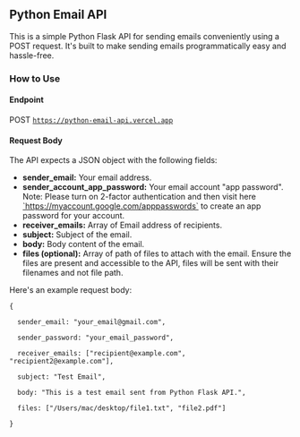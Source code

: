 
<h2>Python Email API</h1>

This is a simple Python Flask API for sending emails conveniently using a POST request. It's built to make sending emails programmatically easy and hassle-free.

<h3>How to Use</h3>

<h4>Endpoint</h4>

POST <a href="https://python-email-api.vercel.app" target="_blank">`https://python-email-api.vercel.app`</a>

<h4>Request Body</h4>

The API expects a JSON object with the following fields:
<ul>
  <li><b>sender_email:</b> Your email address.</li>

  <li><b>sender_account_app_password:</b> Your email account "app password". Note: Please turn on 2-factor authentication and then visit here <a href="https://myaccount.google.com/apppasswords" target="_blank">`https://myaccount.google.com/apppasswords`</a> to create an app password for your account.</li>

  <li><b>receiver_emails:</b> Array of Email address of recipients.</li>

  <li><b>subject:</b> Subject of the email.</li>

  <li><b>body:</b> Body content of the email.</li>

  <li><b>files (optional):</b> Array of path of files to attach with the email. Ensure the files are present and accessible to the API, files will be sent with their filenames and not file path.</li>
</ul>

Here's an example request body:

    {

      sender_email: "your_email@gmail.com",
  
      sender_password: "your_email_password",
  
      receiver_emails: ["recipient@example.com", "recipient2@example.com"],
  
      subject: "Test Email",
  
      body: "This is a test email sent from Python Flask API.",
  
      files: ["/Users/mac/desktop/file1.txt", "file2.pdf"]
  
    }
